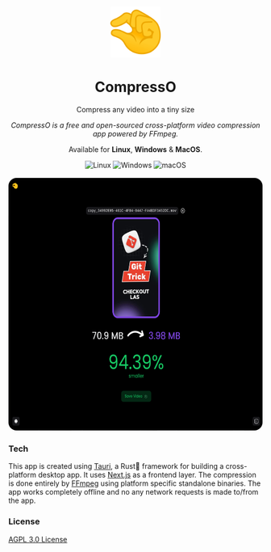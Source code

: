 <div align="center">
  <div align="center">
   <img width="100" height="100" src="public/logo.png" alt="Logo">
  </div>
	<h1 align="center">CompressO</h1>
	<p align="center">
		Compress any video into a tiny size
    </p>
    <i align="center">
		CompressO is a free and open-sourced cross-platform video compression app powered by FFmpeg.
    </i>
    <br />
    <p align="center">
		Available for <strong>Linux</strong>, <strong>Windows</strong> & <strong>MacOS</strong>.
    </p>
    <div>
        <img alt="Linux" src="https://img.shields.io/badge/-Linux-yellow?style=flat-square&logo=linux&logoColor=black&color=orange" />
        <img alt="Windows" src="https://img.shields.io/badge/-Windows-blue?style=flat-square&logo=windows&logoColor=white" />
        <img alt="macOS" src="https://img.shields.io/badge/-macOS-black?style=flat-square&logo=apple&logoColor=white" />
    </div>
    <br />
</div>
<div align="center">
    <img src="public/screenshot.png" alt="Screenshot" height="500" style="border-radius: 16px;" />
</div>

### Tech

This app is created using [Tauri](https://tauri.app/), a Rust🦀 framework for building a cross-platform desktop app. It uses [Next.js](https://nextjs.org/) as a frontend layer. The compression is done entirely by [FFmpeg](https://ffmpeg.org/) using platform specific standalone binaries.
The app works completely offline and no any network requests is made to/from the app.

### License

<a href="./LICENSE">AGPL 3.0 License</a>
